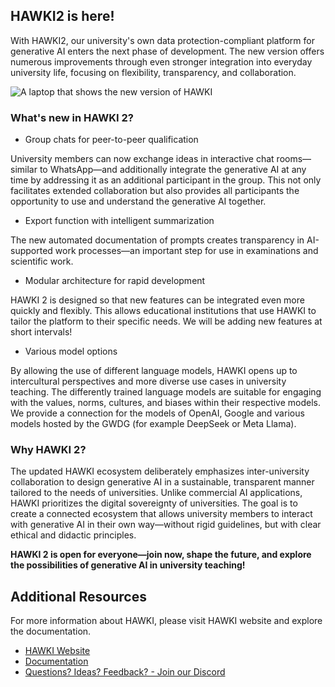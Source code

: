 
## HAWKI2 is here!


With HAWKI2, our university's own data protection-compliant platform for generative AI enters the next phase of development. The new version offers numerous improvements through even stronger integration into everyday university life, focusing on flexibility, transparency, and collaboration.


![A laptop that shows the new version of HAWKI](https://github.com/user-attachments/assets/120488e9-5ce2-4a3f-be5b-aa57bf4a2438)


### What's new in HAWKI 2?


- Group chats for peer-to-peer qualification
  
University members can now exchange ideas in interactive chat rooms—similar to WhatsApp—and additionally integrate the generative AI at any time by addressing it as an additional participant in the group. This not only facilitates extended collaboration but also provides all participants the opportunity to use and understand the generative AI together.


- Export function with intelligent summarization
  
The new automated documentation of prompts creates transparency in AI-supported work processes—an important step for use in examinations and scientific work.


- Modular architecture for rapid development
  
HAWKI 2 is designed so that new features can be integrated even more quickly and flexibly. This allows educational institutions that use HAWKI to tailor the platform to their specific needs. We will be adding new features at short intervals!


- Various model options
  
By allowing the use of different language models, HAWKI opens up to intercultural perspectives and more diverse use cases in university teaching. The differently trained language models are suitable for engaging with the values, norms, cultures, and biases within their respective models. We provide a connection for the models of OpenAI, Google and various models hosted by the GWDG (for example DeepSeek or Meta Llama).


### Why HAWKI 2?

The updated HAWKI ecosystem deliberately emphasizes inter-university collaboration to design generative AI in a sustainable, transparent manner tailored to the needs of universities. Unlike commercial AI applications, HAWKI prioritizes the digital sovereignty of universities. The goal is to create a connected ecosystem that allows university members to interact with generative AI in their own way—without rigid guidelines, but with clear ethical and didactic principles.


**HAWKI 2 is open for everyone—join now, shape the future, and explore the possibilities of generative AI in university teaching!** 

## Additional Resources

For more information about HAWKI, please visit HAWKI website and explore the documentation.

- [HAWKI Website](https://www.hawki.info/)
- [Documentation](https://hawk-digital-environments.github.io/HAWKI2-Documentation/)
- [Questions? Ideas? Feedback? - Join our Discord](https://discord.gg/zzR54sRWDE)
